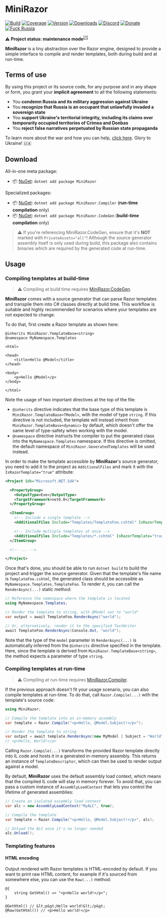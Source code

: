 # MiniRazor

[![Build](https://github.com/Tyrrrz/MiniRazor/workflows/main/badge.svg?branch=master)](https://github.com/Tyrrrz/MiniRazor/actions)
[![Coverage](https://codecov.io/gh/Tyrrrz/MiniRazor/branch/master/graph/badge.svg)](https://codecov.io/gh/Tyrrrz/MiniRazor)
[![Version](https://img.shields.io/nuget/v/MiniRazor.svg)](https://nuget.org/packages/MiniRazor)
[![Downloads](https://img.shields.io/nuget/dt/MiniRazor.svg)](https://nuget.org/packages/MiniRazor)
[![Discord](https://img.shields.io/discord/869237470565392384?label=discord)](https://discord.gg/2SUWKFnHSm)
[![Donate](https://img.shields.io/badge/donate-$$$-purple.svg)](https://tyrrrz.me/donate)
[![Fuck Russia](https://img.shields.io/badge/fuck-russia-black.svg)](https://twitter.com/Tyrrrz/status/1495972128977571848)

⚠️ **Project status: maintenance mode**<sup>[[?]](https://github.com/Tyrrrz/.github/blob/master/docs/project-status.md)</sup>

**MiniRazor** is a tiny abstraction over the Razor engine, designed to provide a simple interface to compile and render templates, both during build and at run-time.

## Terms of use

By using this project or its source code, for any purpose and in any shape or form, you grant your **implicit agreement** to all the following statements:

- You **condemn Russia and its military aggression against Ukraine**
- You **recognize that Russia is an occupant that unlawfully invaded a sovereign state**
- You **support Ukraine's territorial integrity, including its claims over temporarily occupied territories of Crimea and Donbas**
- You **reject false narratives perpetuated by Russian state propaganda**

To learn more about the war and how you can help, [click here](https://tyrrrz.me). Glory to Ukraine! 🇺🇦

## Download

All-in-one meta package:

- 📦 [NuGet](https://nuget.org/packages/MiniRazor): `dotnet add package MiniRazor`

Specialized packages:

- 📦 [NuGet](https://nuget.org/packages/MiniRazor.Compiler): `dotnet add package MiniRazor.Compiler` (**run-time compilation** only)
- 📦 [NuGet](https://nuget.org/packages/MiniRazor.CodeGen): `dotnet add package MiniRazor.CodeGen` (**build-time compilation** only)

> ⚠ If you're referencing MiniRazor.CodeGen, ensure that it's **NOT** marked with `PrivateAssets="all"`!
> Although the source generator assembly itself is only used during build, this package also contains binaries which are required by the generated code at run-time.

## Usage

### Compiling templates at build-time

> ⚠️ Compiling at build time requires [MiniRazor.CodeGen](https://nuget.org/packages/MiniRazor.CodeGen).

**MiniRazor** comes with a source generator that can parse Razor templates and transpile them into C# classes directly at build time.
This workflow is suitable and highly recommended for scenarios where your templates are not expected to change.

To do that, first create a Razor template as shown here:

```razor
@inherits MiniRazor.TemplateBase<string>
@namespace MyNamespace.Templates

<html>

<head>
    <title>Hello @Model</title>
</head>

<body>
    <p>Hello @Model</p>
</body>

</html>
```

Note the usage of two important directives at the top of the file:

- `@inherits` directive indicates that the base type of this template is `MiniRazor.TemplateBase<TModel>`, with the model of type `string`.
  If this directive is not included, the template will instead inherit from `MiniRazor.TemplateBase<dynamic>` by default, which doesn't offer the same level of type-safety when working with the model.
- `@namespace` directive instructs the compiler to put the generated class into the `MyNamespace.Templates` namespace.
  If this directive is omitted, the default namespace of `MiniRazor.GeneratedTemplates` will be used instead.

In order to make the template accessible by **MiniRazor**'s source generator, you need to add it to the project as `AdditionalFiles` and mark it with the `IsRazorTemplate="true"` attribute:

```xml
<Project Sdk="Microsoft.NET.Sdk">

  <PropertyGroup>
    <OutputType>Exe</OutputType>
    <TargetFramework>net6.0</TargetFramework>
  </PropertyGroup>

  <ItemGroup>
    <!-- Include a single template -->
    <AdditionalFiles Include="Templates/TemplateFoo.cshtml" IsRazorTemplate="true" />

    <!-- Include multiple templates at once -->
    <AdditionalFiles Include="Templates/*.cshtml" IsRazorTemplate="true" />
  </ItemGroup>

  <!-- ... -->

</Project>
```

Once that's done, you should be able to run `dotnet build` to build the project and trigger the source generator.
Given that the template's file name is `TemplateFoo.cshtml`, the generated class should be accessible as `MyNamespace.Templates.TemplateFoo`.
To render it, you can call the `RenderAsync(...)` static method:

```csharp
// Reference the namespace where the template is located
using MyNamespace.Templates;

// Render the template to string, with @Model set to "world"
var output = await TemplateFoo.RenderAsync("world");

// Or, alternatively, render it to the specified TextWriter
await TemplateFoo.RenderAsync(Console.Out, "world");
```

Note that the type of the `model` parameter in `RenderAsync(...)` is automatically inferred from the `@inherits` directive specified in the template.
Here, since the template is derived from `MiniRazor.TemplateBase<string>`, the method expects a parameter of type `string`.

### Compiling templates at run-time

> ⚠️ Compiling at run-time requires [MiniRazor.Compiler](https://nuget.org/packages/MiniRazor.Compiler).

If the previous approach doesn't fit your usage scenario, you can also compile templates at run-time.
To do that, call `Razor.Compile(...)` with the template's source code:

```csharp
using MiniRazor;

// Compile the template into an in-memory assembly
var template = Razor.Compile("<p>Hello, @Model.Subject!</p>");

// Render the template to string
var output = await template.RenderAsync(new MyModel { Subject = "World" });
// <p>Hello, World!</p>
```

Calling `Razor.Compile(...)` transforms the provided Razor template directly into IL code and hosts it in a generated in-memory assembly.
This returns an instance of `TemplateDescriptor`, which can then be used to render output against a model.

By default, **MiniRazor** uses the default assembly load context, which means that the compiled IL code will stay in memory forever.
To avoid that, you can pass a custom instance of `AssemblyLoadContext` that lets you control the lifetime of generated assemblies:

```csharp
// Create an isolated assembly load context
var alc = new AssemblyLoadContext("MyALC", true);

// Compile the template
var template = Razor.Compile("<p>Hello, @Model.Subject!</p>", alc);

// Unload the ALC once it's no longer needed
alc.Unload();
```

### Templating features

#### HTML encoding

Output rendered with Razor templates is HTML-encoded by default.
If you want to print raw HTML content, for example if it's sourced from somewhere else, you can use the `Raw(...)` method:

```razor
@{
    string GetHtml() => "<p>Hello world!</p>";
}

@GetHtml() // &lt;p&gt;Hello world!&lt;/p&gt;
@Raw(GetHtml()) // <p>Hello world!</p>
```
